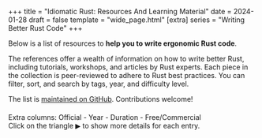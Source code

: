 +++
title = "Idiomatic Rust: Resources And Learning Material"
date = 2024-01-28
draft = false
template = "wide_page.html"
[extra]
series = "Writing Better Rust Code"
+++

Below is a list of resources to **help you to write ergonomic Rust code**.  

The references offer a wealth of information on how to write better Rust,
including tutorials, workshops, and articles by Rust experts. Each piece in the
collection is peer-reviewed to adhere to Rust best practices.
You can filter, sort, and search by tags, year, and difficulty level.

The list is [maintained on GitHub](https://github.com/mre/idiomatic-rust). Contributions welcome!

<script src="//ajax.googleapis.com/ajax/libs/jquery/3.7.1/jquery.min.js"></script>
<script src="//cdn.datatables.net/1.13.7/js/jquery.dataTables.min.js"></script>
<script src="/idiomatic-rust/table.js"></script>

<div style="margin-bottom: 20px">
    <button class="reset-filter">Reset filters</button>
</div>

<div>
    Extra columns: 
    <a class="toggle-vis" data-column="5">Official</a> - 
    <a class="toggle-vis" data-column="6">Year</a> - 
    <a class="toggle-vis" data-column="8">Duration</a> - 
    <a class="toggle-vis" data-column="10">Free/Commercial</a>
</div>

<div>
  Click on the triangle <span style="font-family: Arial, sans-serif">▶</span> to show more details for
  each entry.
</div>

<table id="data-table" class="compact order-column hover stripe" style="width:100%">
</table>

<link rel="stylesheet" type="text/css" href="//cdn.datatables.net/1.13.7/css/jquery.dataTables.min.css" />

<style>
.dataTables_wrapper .dataTables_filter {
    margin: 20px 0 40px;
}

.dataTables_filter input[type="search"] {
    font-size: 18px;
    margin: 0 0 0 10px;
    padding: 8px;
    width: 350px;
    color: #111;
    border: 1px solid #111;
    background: rgb(255, 255, 255, 0.2);
}

.dataTables_wrapper code {
    cursor: pointer;
}

code {
    border-radius: 5px;
    padding: 5px;
    margin: 5px;
    font-size: 14px;
    font-family: monospace;
    color: #111;
    cursor: pointer;
}

code.active {
    color: white;
    background-color: #111;
}

.reset-filter {
    padding: 10px;
    display: none;
    margin-bottom: 20px;
    color: white;
    background-color: #111;
    border: none;
}

.toggle-vis {
    cursor: pointer;
}

.toggle-vis.active {
    font-weight: bold;
}

.dt-control {
    font-family: Arial, sans-serif;
}

table.dataTable td.dt-control::before {
  color: #111;
}

/* If prefers color scheme is bright, change background color of code tags and filter input */
@media (prefers-color-scheme: dark) {

    .reset-filter {
        background-color: #ee3856;
    }

    /* border white with 20% opacity */
    .dataTables_filter input[type="search"] {
        border: 1px solid rgb(255, 255, 255, 0.6);
    }

    table.dataTable td.dt-control::before {
      color: white;
    }

    .difficultyLevel {
      color: transparent;  
      text-shadow: 0 0 0 #ee3856;
    }
}
</style>